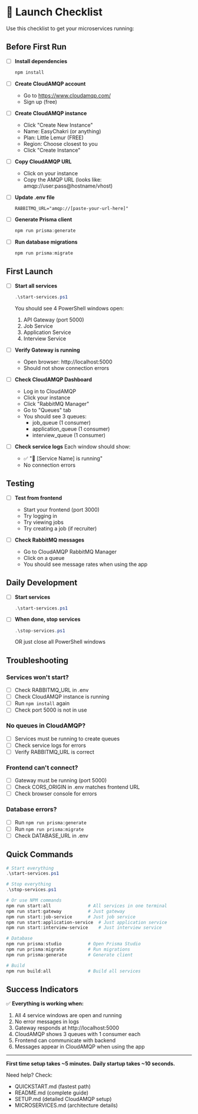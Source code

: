 # 🚀 Launch Checklist

Use this checklist to get your microservices running:

## Before First Run

- [ ] **Install dependencies**
  ```powershell
  npm install
  ```

- [ ] **Create CloudAMQP account**
  - Go to https://www.cloudamqp.com/
  - Sign up (free)

- [ ] **Create CloudAMQP instance**
  - Click "Create New Instance"
  - Name: EasyChakri (or anything)
  - Plan: Little Lemur (FREE)
  - Region: Choose closest to you
  - Click "Create Instance"

- [ ] **Copy CloudAMQP URL**
  - Click on your instance
  - Copy the AMQP URL (looks like: amqp://user:pass@hostname/vhost)

- [ ] **Update .env file**
  ```env
  RABBITMQ_URL="amqp://[paste-your-url-here]"
  ```

- [ ] **Generate Prisma client**
  ```powershell
  npm run prisma:generate
  ```

- [ ] **Run database migrations**
  ```powershell
  npm run prisma:migrate
  ```

## First Launch

- [ ] **Start all services**
  ```powershell
  .\start-services.ps1
  ```
  
  You should see 4 PowerShell windows open:
  1. API Gateway (port 5000)
  2. Job Service
  3. Application Service
  4. Interview Service

- [ ] **Verify Gateway is running**
  - Open browser: http://localhost:5000
  - Should not show connection errors

- [ ] **Check CloudAMQP Dashboard**
  - Log in to CloudAMQP
  - Click your instance
  - Click "RabbitMQ Manager"
  - Go to "Queues" tab
  - You should see 3 queues:
    - job_queue (1 consumer)
    - application_queue (1 consumer)
    - interview_queue (1 consumer)

- [ ] **Check service logs**
  Each window should show:
  - ✅ "🚀 [Service Name] is running"
  - No connection errors

## Testing

- [ ] **Test from frontend**
  - Start your frontend (port 3000)
  - Try logging in
  - Try viewing jobs
  - Try creating a job (if recruiter)

- [ ] **Check RabbitMQ messages**
  - Go to CloudAMQP RabbitMQ Manager
  - Click on a queue
  - You should see message rates when using the app

## Daily Development

- [ ] **Start services**
  ```powershell
  .\start-services.ps1
  ```

- [ ] **When done, stop services**
  ```powershell
  .\stop-services.ps1
  ```
  OR just close all PowerShell windows

## Troubleshooting

### Services won't start?
- [ ] Check RABBITMQ_URL in .env
- [ ] Check CloudAMQP instance is running
- [ ] Run `npm install` again
- [ ] Check port 5000 is not in use

### No queues in CloudAMQP?
- [ ] Services must be running to create queues
- [ ] Check service logs for errors
- [ ] Verify RABBITMQ_URL is correct

### Frontend can't connect?
- [ ] Gateway must be running (port 5000)
- [ ] Check CORS_ORIGIN in .env matches frontend URL
- [ ] Check browser console for errors

### Database errors?
- [ ] Run `npm run prisma:generate`
- [ ] Run `npm run prisma:migrate`
- [ ] Check DATABASE_URL in .env

## Quick Commands

```powershell
# Start everything
.\start-services.ps1

# Stop everything
.\stop-services.ps1

# Or use NPM commands
npm run start:all              # All services in one terminal
npm run start:gateway          # Just gateway
npm run start:job-service      # Just job service
npm run start:application-service  # Just application service
npm run start:interview-service    # Just interview service

# Database
npm run prisma:studio          # Open Prisma Studio
npm run prisma:migrate         # Run migrations
npm run prisma:generate        # Generate client

# Build
npm run build:all              # Build all services
```

## Success Indicators

✅ **Everything is working when:**
1. All 4 service windows are open and running
2. No error messages in logs
3. Gateway responds at http://localhost:5000
4. CloudAMQP shows 3 queues with 1 consumer each
5. Frontend can communicate with backend
6. Messages appear in CloudAMQP when using the app

---

**First time setup takes ~5 minutes.**
**Daily startup takes ~10 seconds.**

Need help? Check:
- QUICKSTART.md (fastest path)
- README.md (complete guide)
- SETUP.md (detailed CloudAMQP setup)
- MICROSERVICES.md (architecture details)
